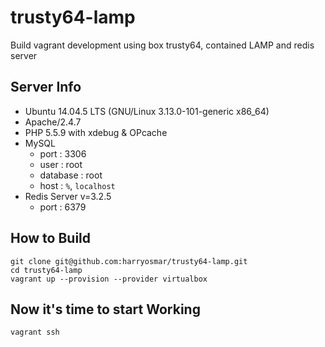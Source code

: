 # trusty64-lamp
Build vagrant development using box trusty64, contained LAMP and redis server

## Server Info
+ Ubuntu 14.04.5 LTS (GNU/Linux 3.13.0-101-generic x86_64)
+ Apache/2.4.7
+ PHP 5.5.9 with xdebug & OPcache
+ MySQL
  - port : 3306
  - user : root
  - database : root
  - host : `%`, `localhost`
+ Redis Server v=3.2.5
  - port : 6379

## How to Build
```
git clone git@github.com:harryosmar/trusty64-lamp.git
cd trusty64-lamp
vagrant up --provision --provider virtualbox
```

## Now it's time to start Working
```
vagrant ssh
```
